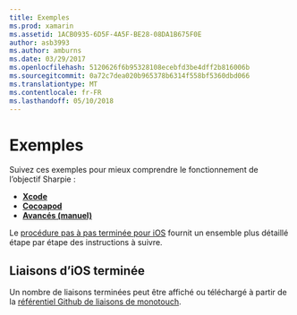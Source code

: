 ```yaml
---
title: Exemples
ms.prod: xamarin
ms.assetid: 1ACB0935-6D5F-4A5F-BE28-08DA1B675F0E
author: asb3993
ms.author: amburns
ms.date: 03/29/2017
ms.openlocfilehash: 5120626f6b95328108ecebfd3be4dff2b816006b
ms.sourcegitcommit: 0a72c7dea020b965378b6314f558bf5360dbd066
ms.translationtype: MT
ms.contentlocale: fr-FR
ms.lasthandoff: 05/10/2018
---
```

# <a name="examples"></a>Exemples

Suivez ces exemples pour mieux comprendre le fonctionnement de l’objectif Sharpie :

- [**Xcode**](xcode.md)
- [**Cocoapod**](cocoapod.md)
- [**Avancés (manuel)**](advanced.md)

Le [procédure pas à pas terminée pour iOS](~/ios/platform/binding-objective-c/walkthrough.md) fournit un ensemble plus détaillé étape par étape des instructions à suivre.

## <a name="completed-ios-bindings"></a>Liaisons d’iOS terminée

Un nombre de liaisons terminées peut être affiché ou téléchargé à partir de la [référentiel Github de liaisons de monotouch](https://github.com/mono/monotouch-bindings/).


